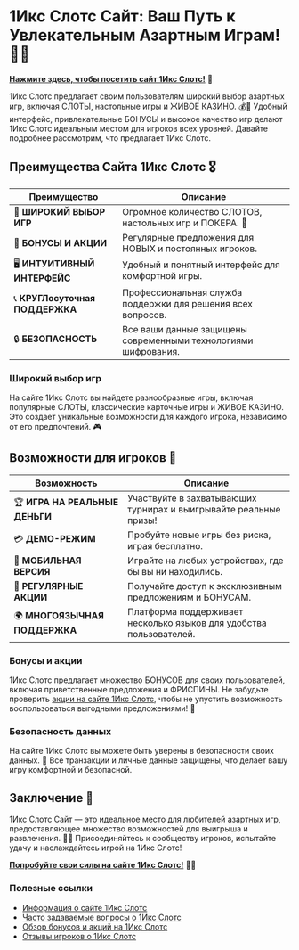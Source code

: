 # 1Икс Слотс Сайт: Ваш Путь к Увлекательным Азартным Играм! 🎲✨

[**Нажмите здесь, чтобы посетить сайт 1Икс Слотс!**](https://brandplay.link/hSB1khtr) 🤑

1Икс Слотс предлагает своим пользователям широкий выбор азартных игр, включая СЛОТЫ, настольные игры и ЖИВОЕ КАЗИНО. 💰🎉 Удобный интерфейс, привлекательные БОНУСЫ и высокое качество игр делают 1Икс Слотс идеальным местом для игроков всех уровней. Давайте подробнее рассмотрим, что предлагает 1Икс Слотс.

## Преимущества Сайта 1Икс Слотс 🎖️

| **Преимущество**                 | **Описание**                                          |
|----------------------------------|------------------------------------------------------|
| 🌟 **ШИРОКИЙ ВЫБОР ИГР**         | Огромное количество СЛОТОВ, настольных игр и ПОКЕРА. 🎰 |
| 🎁 **БОНУСЫ И АКЦИИ**            | Регулярные предложения для НОВЫХ и постоянных игроков. |
| 🖥️ **ИНТУИТИВНЫЙ ИНТЕРФЕЙС**    | Удобный и понятный интерфейс для комфортной игры.     |
| 📞 **КРУГЛосуточная ПОДДЕРЖКА**  | Профессиональная служба поддержки для решения всех вопросов. |
| 🔒 **БЕЗОПАСНОСТЬ**               | Все ваши данные защищены современными технологиями шифрования. |

### Широкий выбор игр

На сайте 1Икс Слотс вы найдете разнообразные игры, включая популярные СЛОТЫ, классические карточные игры и ЖИВОЕ КАЗИНО. Это создает уникальные возможности для каждого игрока, независимо от его предпочтений. 🎮

## Возможности для игроков 🎲

| **Возможность**                  | **Описание**                                          |
|----------------------------------|------------------------------------------------------|
| 🏆 **ИГРА НА РЕАЛЬНЫЕ ДЕНЬГИ**   | Участвуйте в захватывающих турнирах и выигрывайте реальные призы! |
| 💳 **ДЕМО-РЕЖИМ**                | Пробуйте новые игры без риска, играя бесплатно.      |
| 📱 **МОБИЛЬНАЯ ВЕРСИЯ**          | Играйте на любых устройствах, где бы вы ни находились. |
| 🎉 **РЕГУЛЯРНЫЕ АКЦИИ**          | Получайте доступ к эксклюзивным предложениям и БОНУСАМ. |
| 🌍 **МНОГОЯЗЫЧНАЯ ПОДДЕРЖКА**    | Платформа поддерживает несколько языков для удобства пользователей. |

### Бонусы и акции

1Икс Слотс предлагает множество БОНУСОВ для своих пользователей, включая приветственные предложения и ФРИСПИНЫ. Не забудьте проверить [акции на сайте 1Икс Слотс](https://brandplay.link/hSB1khtr), чтобы не упустить возможность воспользоваться выгодными предложениями! 🎊

### Безопасность данных

На сайте 1Икс Слотс вы можете быть уверены в безопасности своих данных. 🔐 Все транзакции и личные данные защищены, что делает вашу игру комфортной и безопасной.

## Заключение 🎉

1Икс Слотс Сайт — это идеальное место для любителей азартных игр, предоставляющее множество возможностей для выигрыша и развлечения. 🌟💸 Присоединяйтесь к сообществу игроков, испытайте удачу и наслаждайтесь игрой на 1Икс Слотс!

[**Попробуйте свои силы на сайте 1Икс Слотс!**](https://brandplay.link/hSB1khtr) 💪🎊

### Полезные ссылки
- [Информация о сайте 1Икс Слотс](https://brandplay.link/hSB1khtr)
- [Часто задаваемые вопросы о 1Икс Слотс](https://brandplay.link/hSB1khtr)
- [Обзор бонусов и акций на 1Икс Слотс](https://brandplay.link/hSB1khtr)
- [Отзывы игроков о 1Икс Слотс](https://brandplay.link/hSB1khtr)
